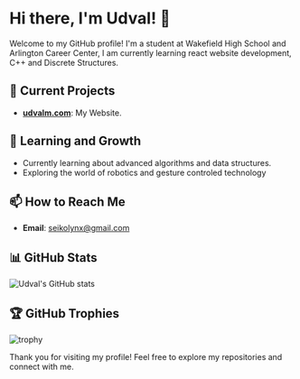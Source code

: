 # Hi there, I'm Udval! 👋

Welcome to my GitHub profile! I'm a student at Wakefield High School and Arlington Career Center, I am currently learning react website development, C++ and Discrete Structures. 

## 🔭 Current Projects
- **[udvalm.com]([https://github.com/alexhamill/alexhamill.co](https://udvalm.github.io/))**: My Website.

## 🌱 Learning and Growth
- Currently learning about advanced algorithms and data structures.
- Exploring the world of robotics and gesture controled technology

## 📫 How to Reach Me
- **Email**: [seikolynx@gmail.com](mailto:seikolynx@gmail.com)

## 📊 GitHub Stats
![Udval's GitHub stats](https://github-readme-stats.vercel.app/api?username=alexhamill&show_icons=true&theme=radical)

## 🏆 GitHub Trophies
![trophy](https://github-profile-trophy.vercel.app/?username=udvalm&theme=onedark)

Thank you for visiting my profile! Feel free to explore my repositories and connect with me.
